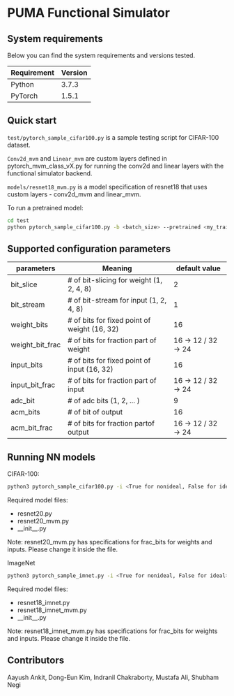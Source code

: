 # PUMA Functional Simulator

## System requirements

Below you can find the system requirements and versions tested.

| Requirement | Version                    |
| ----------- | -------------------------- |
| Python      | 3.7.3                      |
| PyTorch      | 1.5.1                     |


## Quick start

`test/pytorch_sample_cifar100.py` is a sample testing script for CIFAR-100 dataset.

`Conv2d_mvm` and `Linear_mvm` are custom layers defined in pytorch_mvm_class_vX.py for running the conv2d and linear layers with the functional simulator backend.

`models/resnet18_mvm.py` is a model specification of resnet18 that uses custom layers - conv2d_mvm and linear_mvm.

To run a pretrained model:
```bash
cd test
python pytorch_sample_cifar100.py -b <batch_size> --pretrained <my_trained_model> --gpus <gpu ids>
```

## Supported configuration parameters

| parameters      | Meaning                                      | default value        |
| --------------- | -------------------------------------------- | -------------------- |
| bit_slice       | # of bit-slicing for weight (1, 2, 4, 8)     |       2              |
| bit_stream      | # of bit-stream for input (1, 2, 4, 8)       |       1              |
| weight_bits     | # of bits for fixed point of weight (16, 32) |      16              |
| weight_bit_frac | # of bits for fraction part of weight        |  16 -> 12 / 32 -> 24 |
| input_bits      | # of bits for fixed point of input (16, 32)  |      16              |
| input_bit_frac  | # of bits for fraction part of input         |  16 -> 12 / 32 -> 24 |
| adc_bit         | # of adc bits (1, 2, ... )                   |       9              |
| acm_bits        | # of bit of output                           |      16              |
| acm_bit_frac    | # of bits for fraction partof output         |  16 -> 12 / 32 -> 24 |


## Running NN models

CIFAR-100:
```bash
python3 pytorch_sample_cifar100.py -i <True for nonideal, False for ideal> -b <batch-size> --pretrained models/resnet20fp_cifar10.pth.tar --evaluate
```

Required model files:
- resnet20.py
- resnet20_mvm.py
- \_\_init\_\_.py

Note: resnet20_mvm.py has specifications for frac_bits for weights and inputs. Please change it inside the file.

ImageNet
```bash
python3 pytorch_sample_imnet.py -i <True for nonideal, False for ideal> -b <batch-size> --pretrained models/resnet18_imnet_fp.pth.ar --evaluate
```
Required model files:
- resnet18_imnet.py
- resnet18_imnet_mvm.py
- \_\_init\_\_.py

Note: resnet18_imnet_mvm.py has specifications for frac_bits for weights and inputs. Please change it inside the file.


## Contributors

Aayush Ankit, Dong-Eun Kim, Indranil Chakraborty, Mustafa Ali, Shubham Negi
